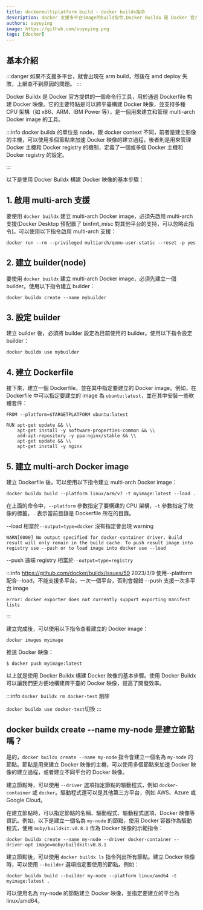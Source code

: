 ```yaml
---
title: dockermultiplatform build - docker buildx指令
description: docker 支援多平台image的build指令,Docker Buildx 是 Docker 官方提供的一個命令行工具，用於通過 Dockerfile 构建 Docker 映像。它的主要特點是可以跨平臺構建 Docker 映像，並支持多種 CPU 架構（如 x86、ARM、IBM Power 等），是一個用來建立和管理 multi-arch Docker image 的工具。
authors: suyuying
image: https://github.com/suyuying.png
tags: [docker]
---
```


## 基本介紹

:::danger
如果不支援多平台，就會出現在 arm build，然後在 amd deploy 失敗，上網查不到原因的問題。
:::

Docker Buildx 是 Docker 官方提供的一個命令行工具，用於通過 Dockerfile 构建 Docker 映像。它的主要特點是可以跨平臺構建 Docker 映像，並支持多種 CPU 架構（如 x86、ARM、IBM Power 等），是一個用來建立和管理 multi-arch Docker image 的工具。

:::info
docker buildx 的單位是 node，跟 docker context 不同，前者是建立影像的主機，可以使用多個節點來加速 Docker 映像的建立過程，後者則是用來管理 Docker 主機和 Docker registry 的機制，定義了一個或多個 Docker 主機和 Docker registry 的設定。

:::

以下是使用 Docker Buildx 構建 Docker 映像的基本步驟：

## 1. 啟用 multi-arch 支援

要使用 `docker buildx` 建立 multi-arch Docker image，必須先啟用 multi-arch 支援(Docker Desktop 預配置了 binfmt_misc 對其他平台的支持，可以忽略此指令)。可以使用以下指令啟用 multi-arch 支援：

```
docker run --rm --privileged multiarch/qemu-user-static --reset -p yes
```

## 2. 建立 builder(node)

要使用 `docker buildx` 建立 multi-arch Docker image，必須先建立一個 builder。使用以下指令建立 builder：

```
docker buildx create --name mybuilder
```

## 3. 設定 builder

建立 builder 後，必須將 builder 設定為目前使用的 builder。使用以下指令設定 builder：

```
docker buildx use mybuilder
```

## 4. 建立 Dockerfile

接下來，建立一個 Dockerfile，並在其中指定要建立的 Docker image。例如，在 Dockerfile 中可以指定要建立的 image 為 `ubuntu:latest`，並在其中安裝一些軟體套件：

```
FROM --platform=$TARGETPLATFORM ubuntu:latest

RUN apt-get update && \\
    apt-get install -y software-properties-common && \\
    add-apt-repository -y ppa:nginx/stable && \\
    apt-get update && \\
    apt-get install -y nginx
```

## 5. 建立 multi-arch Docker image

建立 Dockerfile 後，可以使用以下指令建立 multi-arch Docker image：

```
docker buildx build --platform linux/arm/v7 -t myimage:latest --load .
```

在上面的命令中，`--platform` 參數指定了要構建的 CPU 架構，`-t` 參數指定了映像的標籤，`.` 表示當前目錄是 Dockerfile 所在的目錄。

--load 相當於`--output=type=docker` 沒有指定會出現 warning

```
WARN[0000] No output specified for docker-container driver. Build result will only remain in the build cache. To push result image into registry use --push or to load image into docker use --load
```

--push 遠端 registry 相當於`--output=type=registry`

:::info
https://github.com/docker/buildx/issues/59
2023/3/9 使用--platform 配合--load，不能支援多平台，一次一個平台，否則會報錯
--push 支援一次多平台 image

```
error: docker exporter does not currently support exporting manifest lists
```

:::

建立完成後，可以使用以下指令查看建立的 Docker image：

```
docker images myimage
```

推送 Docker 映像：

```
$ docker push myimage:latest
```

以上就是使用 Docker Buildx 構建 Docker 映像的基本步驟。使用 Docker Buildx 可以讓我們更方便地構建跨平臺的 Docker 映像，提高了開發效率。

:::info
`docker buildx rm docker-test` 刪除

`docker buildx use docker-test`切換
:::

## docker buildx create --name my-node 是建立節點嗎？

是的，`docker buildx create --name my-node` 指令會建立一個名為 `my-node` 的節點。節點是用來建立 Docker 映像的主機，可以使用多個節點來加速 Docker 映像的建立過程，或者建立不同平台的 Docker 映像。

建立節點時，可以使用 `--driver` 選項指定節點的驅動程式，例如 `docker-container` 或 `docker`。驅動程式還可以是其他第三方平台，例如 AWS、Azure 或 Google Cloud。

在建立節點時，可以指定節點的名稱、驅動程式、驅動程式選項、Docker 映像等資訊。例如，以下是建立一個名為 `my-node` 的節點，使用 Docker 容器作為驅動程式，使用 `moby/buildkit:v0.8.1` 作為 Docker 映像的示範指令：

```
docker buildx create --name my-node --driver docker-container --driver-opt image=moby/buildkit:v0.8.1

```

建立節點後，可以使用 `docker buildx ls` 指令列出所有節點。建立 Docker 映像時，可以使用 `--builder` 選項指定要使用的節點。例如：

```
docker buildx build --builder my-node --platform linux/amd64 -t myimage:latest .

```

可以使用名為 my-node 的節點建立 Docker 映像，並指定要建立的平台為 linux/amd64。
